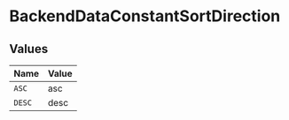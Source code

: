 # BackendDataConstantSortDirection


## Values

| Name   | Value  |
| ------ | ------ |
| `ASC`  | asc    |
| `DESC` | desc   |